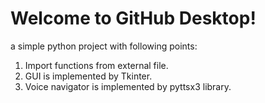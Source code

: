 # Welcome to GitHub Desktop!

a simple python project with following points:

1. Import functions from external file.
2. GUI is implemented by Tkinter.
3. Voice navigator is implemented by pyttsx3 library.
